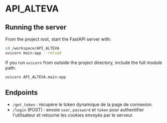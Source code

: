 # API_ALTEVA

## Running the server

From the project root, start the FastAPI server with:

```bash
cd /workspace/API_ALTEVA
uvicorn main:app --reload
```

If you run `uvicorn` from outside the project directory, include the full module path:

```bash
uvicorn API_ALTEVA.main:app
```

## Endpoints

- `/get_token` : récupère le token dynamique de la page de connexion.
- `/login` (POST) : envoie `user`, `password` et `token` pour authentifier l'utilisateur et retourne les cookies envoyés par le serveur.
